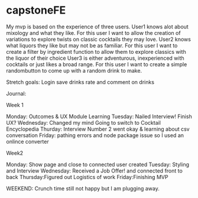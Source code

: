 # capstoneFE

My mvp is based on the experience of three users.
User1 knows alot about mixology and what they like. For this user I want to allow the creation of variations to explore twists on classic cocktails they may love.
User2 knows what liquors they like but may not be as familiar. For this user I  want to create a filter by ingredient function to allow them to explore classics with the liquor of their choice
User3 is either adventurous, inexperienced with cocktails or just likes a broad range. For this user I want to create a simple randombutton to come up with a random drink to make.

Stretch goals:
Login 
save drinks
rate and comment on drinks


Journal:

Week 1

Monday: Outcomes & UX Module Learning
Tuesday: Nailed Interview! Finish UX?
Wednesday: Changed my mind Going to switch to Cocktail Encyclopedia
Thurday: Interview Number 2 went okay & learning about csv conversation
Friday: pathing errors and node package issue so I used an onlince converter

Week2

Monday: Show page and close to connected user created
Tuesday: Styling and Interview 
Wednesday: Received a Job Offer! and connected front to back
Thursday:Figured out Logistics of work
Friday:Finishing MVP

WEEKEND: Crunch time still not happy but I am plugging away.
